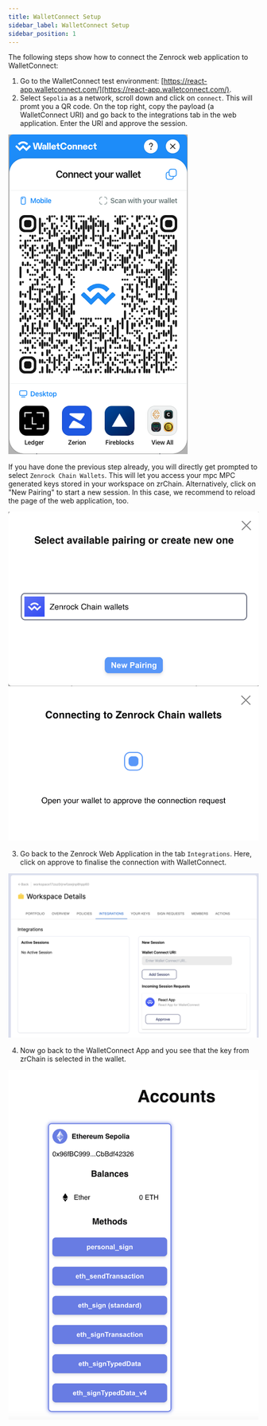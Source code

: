 ```yaml
---
title: WalletConnect Setup 
sidebar_label: WalletConnect Setup
sidebar_position: 1
---
```


The following steps show how to connect the Zenrock web application to WalletConnect:

1. Go to the WalletConnect test environment: [https://react-app.walletconnect.com/](https://react-app.walletconnect.com/).
2. Select `Sepolia` as a network, scroll down and click on `connect`. This will promt you a QR code. On the top right, copy the payload (a WalletConnect URI) and go back to the integrations tab in the web application. Enter the URI and approve the session.

![WalletConnect QR Code](../../../static/img/wc-qr-code.png)

If you have done the previous step already, you will directly get prompted to select `Zenrock Chain Wallets`. This will let you access your mpc MPC generated keys stored in your workspace on zrChain. Alternatively, click on "New Pairing" to start a new session. In this case, we recommend to reload the page of the web application, too.

![WalletConnect Keys Selection](../../../static/img/wc-connection.png)
![WalletConnect Pending Approval](../../../static/img/wc-connection2.png)

3. Go back to the Zenrock Web Application in the tab `Integrations`. Here, click on approve to finalise the connection with WalletConnect.

![WalletConnect Approve Connection](../../../static/img/wc-approve-connection.png)

4. Now go back to the WalletConnect App and you see that the key from zrChain is selected in the wallet.

![Wallet Connect Menu](../../../static/img/wc-menu.png)

